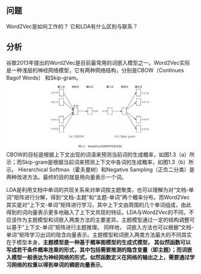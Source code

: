 ## 问题
 Word2Vec是如何工作的？ 它和LDA有什么区别与联系？
## 分析
谷歌2013年提出的Word2Vec是目前最常用的词嵌入模型之一。Word2Vec实际是一种浅层的神经网络模型，它有两种网络结构，分别是CBOW（Continues Bagof Words） 和Skip-gram。
![image](https://github.com/Clayygou/Improvement-/blob/master/%E5%9B%BE%E7%89%87/%E5%9B%BE1-6.jpg)
CBOW的目标是根据上下文出现的词语来预测当前词的生成概率，如图1.3（a）所示；而Skip-gram是根据当前词来预测上下文中各词的生成概率，如图1.3（b）所示。
Hierarchical Softmax（霍夫曼树）和Negative Sampling（正负二分类）是两种改进方法。最终的目的就是用向量表示一个词。

LDA是利用文档中单词的共现关系来对单词按主题聚类，也可以理解为对“文档-单词”矩阵进行分解，得到“文档-主题”和“主题-单词”两个概率分布。而Word2Vec其实是对“上下文-单词”矩阵进行学习，其中上下文由周围的几个单词组成，由此得到的词向量表示更多地融入了上下文共现的特征。LDA与Word2Vec的不同，不应该作为主题模型和词嵌入两类方法的主要差异。主题模型通过一定的结构调整可以基于“上下文-单词”矩阵进行主题推理。 同样地，
词嵌入方法也可以根据“文档-单词”矩阵学习出词的隐含向量表示。主题模型和词嵌入两类方法最大的不同其实在于模型本身，**主题模型是一种基于概率图模型的生成式模型， 其似然函数可以写成若干条件概率连乘的形式，其中包括需要推测的隐含变量（即主题）；而词嵌入模型一般表达为神经网络的形式，似然函数定义在网络的输出之上，需要通过学习网络的权重以得到单词的稠密向量表示**。
